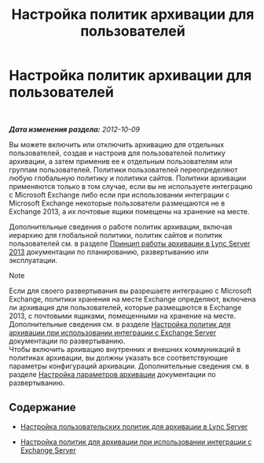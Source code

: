 ﻿---
title: Настройка политик архивации для пользователей
TOCTitle: Настройка политик архивации для пользователей
ms:assetid: 1bbb45df-0590-4c66-9d65-d25526f57790
ms:mtpsurl: https://technet.microsoft.com/ru-ru/library/JJ204722(v=OCS.15)
ms:contentKeyID: 49309110
ms.date: 05/19/2016
mtps_version: v=OCS.15
ms.translationtype: HT
---

# Настройка политик архивации для пользователей

 

_**Дата изменения раздела:** 2012-10-09_

Вы можете включить или отключить архивацию для отдельных пользователей, создав и настроив для пользователей политику архивации, а затем применив ее к отдельным пользователям или группам пользователей. Политики пользователей переопределяют любую глобальную политику и политики сайтов. Политики архивации применяются только в том случае, если вы не используете интеграцию с Microsoft Exchange либо если при использовании интеграции с Microsoft Exchange некоторые пользователи размещаются не в Exchange 2013, а их почтовые ящики помещены на хранение на месте.

Дополнительные сведения о работе политик архивации, включая иерархию для глобальной политики, политик сайтов и политик пользователей см. в разделе [Принцип работы архивации в Lync Server 2013](lync-server-2013-how-archiving-works.md) документации по планированию, развертыванию или эксплуатации.

> [!note]  
> Если для своего развертывания вы разрешаете интеграцию с Microsoft Exchange, политики хранения на месте Exchange определяют, включена ли архивация для пользователей, которые размещаются в Exchange 2013, с почтовыми ящиками, помещенными на хранение на месте. Дополнительные сведения см. в разделе <a href="lync-server-2013-setting-up-policies-for-archiving-when-using-exchange-server-integration.md">Настройка политик для архивации при использовании интеграции с Exchange Server</a> документации по развертыванию.<br />Чтобы включить архивацию внутренних и внешних коммуникаций в политиках архивации, вы должны указать все соответствующие параметры конфигураций архивации. Дополнительные сведения см. в разделе <a href="lync-server-2013-configuring-archiving-options.md">Настройка параметров архивации</a> документации по развертыванию.

## Содержание

  - [Настройка пользовательских политик для архивации в Lync Server](lync-server-2013-setting-up-user-policies-for-archiving-in-lync-server.md)

  - [Настройка политик для архивации при использовании интеграции с Exchange Server](lync-server-2013-setting-up-policies-for-archiving-when-using-exchange-server-integration.md)


